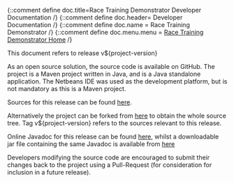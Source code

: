 {::comment define doc.title=Race Training Demonstrator Developer Documentation /}
{::comment define doc.header= Developer Documentation /}
{::comment define doc.name = Race Training Demonstrator /}
{::comment define doc.menu.menu = [Race Training Demonstrator Home](index.html) /}

This document refers to release v${project-version}

As an open source solution, the source code
is available on GitHub. The project is a Maven project written in Java, and
is a Java standalone application.  The Netbeans IDE was used as
the development platform, but is not mandatory as this is a Maven project.

Sources for this release can be found [here](https://github.com/Richard-Linsdale/racetrainingdemonstrator/releases/tag/v${project-version}).

Alternatively the project can be forked from [here](https://github.com/Richard-Linsdale/racetrainingdemonstrator)
to obtain the whole source tree.  Tag v${project-version} refers to the sources
relevant to this release.

Online Javadoc for this release can be found
[here](javadoc/index.html),
whilst a downloadable jar file containing the same Javadoc is available from
[here](http://www.rlinsdale.org.uk/repository/uk/org/rlinsdale/racetrainingdemonstrator/${project-version}/racetrainingdemonstrator-${project-version}-javadoc.jar)

Developers modifying the source code are encouraged to submit their changes
back to the project using a Pull-Request (for consideration for
inclusion in a future release).